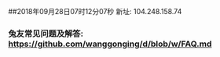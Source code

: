 ##2018年09月28日07时12分07秒 新址: 104.248.158.74
### 兔友常见问题及解答: https://github.com/wanggonging/d/blob/w/FAQ.md
